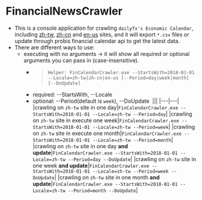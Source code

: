 # FinancialNewsCrawler

- This is a console application for crawling `dailyfx's Economic Calendar`, including [zh-tw](https://www.dailyfx.com.hk/cn/calendar), [zh-cn](https://www.dailyfx.com.hk/calendar) and [en-us](https://www.dailyfx.com/calendar) sites, and it will export `*.csv` files or update through probis financial calendar api to get the latest data.
- There are different ways to use:
    - executing with no arguments -> it will show all required or optional arguments you can pass in (case-insensitive).
        - > `Helper: FinCalendarCrawler.exe --StartsWith=2018-01-01 --Locale=zh-tw|zh-cn|en-us [--Period=day|week|month] [--DoUpdate]`
        - required: --StartsWith, --Locale
        - optional: --Period(default is `week`), --DoUpdate
​
|||
|---|---|
|crawling on `zh-tw` site in one day|`FinCalendarCrawler.exe --StartsWith=2018-01-01 --Locale=zh-tw --Period=day`|
|crawling on `zh-tw` site in execute one week|`FinCalendarCrawler.exe --StartsWith=2018-01-01 --Locale=zh-tw --Period=week`|
|crawling on `zh-tw` site in execute one month|`FinCalendarCrawler.exe --StartsWith=2018-01-01 --Locale=zh-tw --Period=month`|
|crawling on `zh-tw` site in one day **and update**|`FinCalendarCrawler.exe --StartsWith=2018-01-01 --Locale=zh-tw --Period=day --DoUpdate`|
|crawling on `zh-tw` site in one week **and update**|`FinCalendarCrawler.exe --StartsWith=2018-01-01 --Locale=zh-tw --Period=week --DoUpdate`|
|crawling on `zh-tw` site in one month **and update**|`FinCalendarCrawler.exe --StartsWith=2018-01-01 --Locale=zh-tw --Period=month --DoUpdate`|
